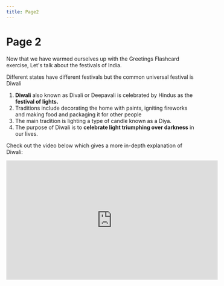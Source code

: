 ```yaml
---
title: Page2
---
```


<h1>Page 2</h1>
<p>Now that we have warmed ourselves up with the Greetings Flashcard exercise, Let's talk about the festivals of India.</p>
<p>Different states have different festivals but the common universal festival is Diwali</p>
<ol>
<li><strong>Diwali</strong> also known as Divali or Deepavali is celebrated by Hindus as the <strong>festival of lights.&nbsp;</strong></li>
<li>Traditions include decorating the home with paints, igniting fireworks and making food and packaging it for other people</li>
<li>The main tradition is lighting a type of candle known as a Diya.</li>
<li>The purpose of Diwali is to <strong>celebrate light triumphing over darkness</strong> in our lives.</li>
</ol>
<p>Check out the video below which gives a more in-depth explanation of Diwali:</p>

<iframe width="560" height="315" src="https://www.youtube.com/embed/nV2P7xt2rCM?start=3" title="YouTube video player" frameborder="0" allow="accelerometer; autoplay; clipboard-write; encrypted-media; gyroscope; picture-in-picture" allowfullscreen></iframe>

